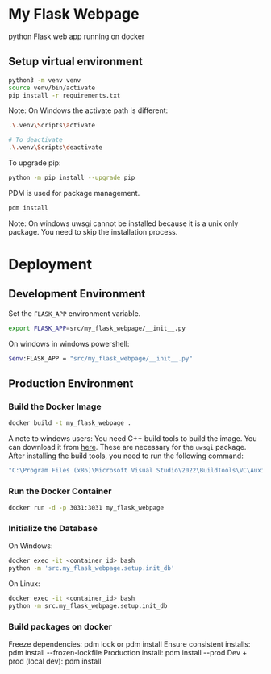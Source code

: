 # My Flask Webpage
python Flask web app running on docker

## Setup virtual environment
```bash
python3 -m venv venv
source venv/bin/activate
pip install -r requirements.txt
```

Note: On Windows the activate path is different:
```bash
.\.venv\Scripts\activate

# To deactivate
.\.venv\Scripts\deactivate
```

To upgrade pip:
```bash
python -m pip install --upgrade pip
```

PDM is used for package management. 
```bash
pdm install
```

Note: On windows uwsgi cannot be installed because it is a unix only package. You need to skip the installation process.


# Deployment

## Development Environment

Set the `FLASK_APP` environment variable.
```bash
export FLASK_APP=src/my_flask_webpage/__init__.py
```

On windows in windows powershell:
```bash
$env:FLASK_APP = "src/my_flask_webpage/__init__.py"
```

## Production Environment

### Build the Docker Image
```bash
docker build -t my_flask_webpage .
```

A note to windows users: You need C++ build tools to build the image. You can download it from [here](https://visualstudio.microsoft.com/visual-cpp-build-tools/).
These are necessary for the `uwsgi` package. After installing the build tools, you need to run the following command:
```bash
"C:\Program Files (x86)\Microsoft Visual Studio\2022\BuildTools\VC\Auxiliary\Build\vcvars64.bat"
```

### Run the Docker Container
```bash
docker run -d -p 3031:3031 my_flask_webpage
```

### Initialize the Database

On Windows:

```bash
docker exec -it <container_id> bash
python -m 'src.my_flask_webpage.setup.init_db'
```

On Linux:

```bash
docker exec -it <container_id> bash
python -m src.my_flask_webpage.setup.init_db
```

### Build packages on docker
Freeze dependencies:	pdm lock or pdm install
Ensure consistent installs:	pdm install --frozen-lockfile
Production install:	pdm install --prod
Dev + prod (local dev):	pdm install
